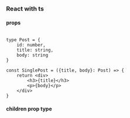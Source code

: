 ### React with ts

#### props
```tsx

type Post = {
    id: number,
    title: string,
    body: string
}

const SinglePost = ({title, body}: Post) => {
    return <div>
        <h3>{title}</h3>
        <p>{body}</p>
    </div>
}

```

#### children prop type
